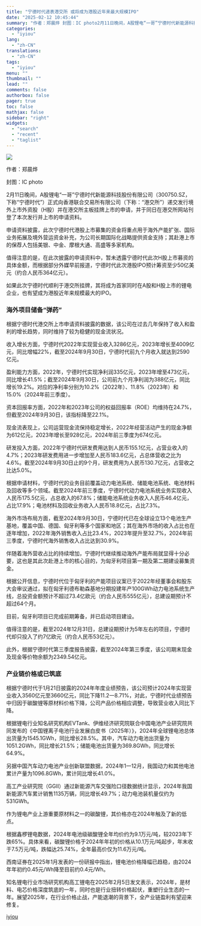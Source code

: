 ```yaml
---
title: "宁德时代递表港交所 或将成为港股近年来最大规模IPO"
date: "2025-02-12 10:45:44"
summary: "作者：郑晨烨 封图：IC photo2月11日晚间，A股锂电“一哥”宁德时代新能源科技股份有限公司（..."
categories:
  - "iyiou"
lang:
  - "zh-CN"
translations:
  - "zh-CN"
tags:
  - "iyiou"
menu: ""
thumbnail: ""
lead: ""
comments: false
authorbox: false
pager: true
toc: false
mathjax: false
sidebar: "right"
widgets:
  - "search"
  - "recent"
  - "taglist"
---
```


![](https://diting-hetu.iyiou.com/0b066a40fc19da6b797c1d368e0bce86.jpeg)

作者：郑晨烨

封图：IC photo

2月11日晚间，A股锂电“一哥”宁德时代新能源科技股份有限公司（300750.SZ，下称“宁德时代”）正式向香港联合交易所有限公司（下称：“港交所”）递交发行境外上市外资股（H股）并在港交所主板挂牌上市的申请，并于同日在港交所网站刊登了本次发行并上市的申请资料。

申请资料披露，此次宁德时代港股上市募集的资金将重点用于海外产能扩张、国际业务拓展及境外营运资金补充，为公司长期国际化战略提供资金支持；其赴港上市的保荐人包括美银、中金、摩根大通、高盛等多家机构。

值得注意的是，在此次披露的申请资料中，暂未透露宁德时代此次H股上市募资的具体金额，而根据部分外媒早前报道，宁德时代此次港股IPO预计筹资至少50亿美元（约合人民币364亿元）。

如果此次宁德时代顺利于港交所挂牌，其将成为首家同时在A股和H股上市的锂电企业，也有望成为港股近年来规模最大的IPO。

### **海外项目储备“弹药”**

根据宁德时代港交所上市申请资料披露的数据，该公司在过去几年保持了收入和盈利的增长趋势，同时维持了较为稳健的现金流状况。

收入增长方面，宁德时代2022年实现营业收入3286亿元，2023年增长至4009亿元，同比增幅22%，截至2024年9月30日，宁德时代前九个月收入就达到2590亿元。

盈利能力方面，2022年，宁德时代实现净利润335亿元，2023年增至473亿元，同比增长41.5%；截至2024年9月30日，公司前九个月净利润为388亿元，同比增长19.2%。对应的净利率分别为10.2%（2022年）、11.8%（2023年）和15.0%（2024年前三季度）。

资本回报率方面，2022年和2023年公司的权益回报率（ROE）均维持在24.7%，但截至2024年9月30日，该指标降至22.1%。

现金流表现上，公司运营现金流保持稳定增长，2022年经营活动产生的现金净额为612亿元，2023年增长至928亿元，2024年前三季度为674亿元。

研发投入方面，2022年宁德时代研发费用达到人民币155.1亿元，占营业收入的4.7%；2023年研发费用进一步增加至人民币183.6亿元，占总体营收之比为4.6%。截至2024年9月30日止的9个月，研发费用为人民币130.7亿元，占营收之比达5.0%。

根据申请材料，宁德时代的业务目前覆盖动力电池系统、储能电池系统、电池材料及回收等多个领域。截至2024年前三季度，宁德时代动力电池系统业务实现收入人民币175.5亿元，占总收入的67.8%；储能电池系统业务收入人民币46.4亿元，占比17.9%；电池材料及回收业务收入人民币18.8亿元，占比7.3%。

海外市场布局方面，截至2024年9月30日，宁德时代已在全球设立13个电池生产基地，覆盖中国、德国、匈牙利等多个国家和地区；其在海外市场的收入占比也在逐年增加，2022年海外销售收入占比23.4%，2023年提升至32.7%，2024年前三季度，宁德时代海外销售收入占比达到30.9%。

伴随着海外营收占比的持续增加，宁德时代继续推动海外产能布局就显得十分必要，这也是其此次赴港上市的核心目的，为匈牙利项目第一期及第二期建设募集资金。

根据公开信息，宁德时代位于匈牙利的产能项目议案已于2022年经董事会和股东大会审议通过，拟在匈牙利德布勒森基地分期投建年产100GWh动力电池系统生产线，总投资金额预计不超过73.4亿欧元（约合人民币555亿元），总建设期预计不超过64个月。

目前，匈牙利项目已完成前期筹备，并已启动项目建设。

值得注意的是，截至2024年12月31日，总建设期预计为5年左右的项目，宁德时代却只投入了约7亿欧元（约合人民币53亿元）。

此外，根据宁德时代第三季度报告披露，截至2024年第三季度，该公司期末现金及现金等价物余额为2349.54亿元。

### **产业链价格或已筑底**

根据宁德时代于1月21日披露的2024年年度业绩预告，该公司预计2024年实现营业收入3560亿元至3660亿元，同比下降11.2一8.71%，对此，宁德时代业绩预告中归因于碳酸锂等原材料价格下降，公司产品价格相应调整，导致营业收入同比下降。

根据锂电行业知名研究机构EVTank、伊维经济研究院联合中国电池产业研究院共同发布的《中国锂离子电池行业发展白皮书（2025年）》，2024年全球锂电池总体出货量为1545.1GWh，同比增长28.5%。其中，汽车动力电池出货量为1051.2GWh，同比增长21.5%；储能电池出货量为369.8GWh，同比增长64.9%。

另据中国汽车动力电池产业创新联盟数据，2024年1一12月，我国动力和其他电池累计产量为1096.8GWh，累计同比增长41.0%。

高工产业研究院（GGII）通过新能源汽车交强险口径数据统计显示，2024年我国新能源汽车累计销售1135万辆，同比增长49.7%；动力电池装机量仅约为531GWh。

作为锂电产业上游重要原材料之一的碳酸锂，其价格亦在2024年触及了新的低点。

根据鑫椤锂电数据，2024年电池级碳酸锂全年均价约为9.1万元/吨，较2023年下跌65%。具体来看，碳酸锂价格于2024年年初的价格从10.1万元/吨起步，年末收于7.5万元/吨，跌幅达25.74%，全年最高价仅为11.6万元/吨。

西南证券在2025年1月发表的一份研报中指出，锂电池价格降幅已趋稳，由2024年年初约0.45元/Wh降至目前约0.4元/Wh。

知名锂电行业市场研究机构高工锂电在2025年2月5日发文表示，2024年，是材料、电芯价格深度筑底的一年，同时也是行业扭转价格起伏，重塑行业生态的一年。展望2025年，在行业价格止战，产能退潮的背景下，全产业链盈利有望迎来修复。

[iyiou](https://www.iyiou.com/news/202502121090006)
